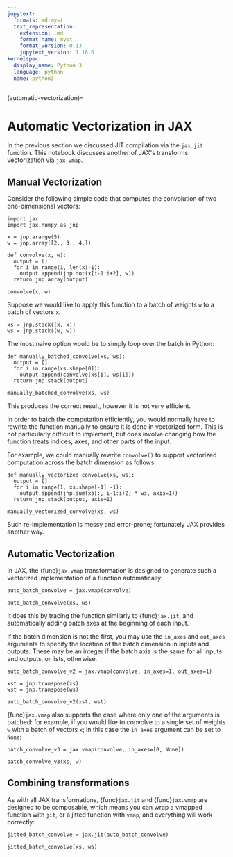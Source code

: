 ```yaml
---
jupytext:
  formats: md:myst
  text_representation:
    extension: .md
    format_name: myst
    format_version: 0.13
    jupytext_version: 1.16.0
kernelspec:
  display_name: Python 3
  language: python
  name: python3
---
```


(automatic-vectorization)=
# Automatic Vectorization in JAX

In the previous section we discussed JIT compilation via the `jax.jit` function. This notebook discusses another of JAX's transforms: vectorization via `jax.vmap`.

## Manual Vectorization

Consider the following simple code that computes the convolution of two one-dimensional vectors:

```{code-cell}
import jax
import jax.numpy as jnp

x = jnp.arange(5)
w = jnp.array([2., 3., 4.])

def convolve(x, w):
  output = []
  for i in range(1, len(x)-1):
    output.append(jnp.dot(x[i-1:i+2], w))
  return jnp.array(output)

convolve(x, w)
```

Suppose we would like to apply this function to a batch of weights `w` to a batch of vectors `x`.

```{code-cell}
xs = jnp.stack([x, x])
ws = jnp.stack([w, w])
```

The most naive option would be to simply loop over the batch in Python:

```{code-cell}
def manually_batched_convolve(xs, ws):
  output = []
  for i in range(xs.shape[0]):
    output.append(convolve(xs[i], ws[i]))
  return jnp.stack(output)

manually_batched_convolve(xs, ws)
```

This produces the correct result, however it is not very efficient.

In order to batch the computation efficiently, you would normally have to rewrite the function manually to ensure it is done in vectorized form. This is not particularly difficult to implement, but does involve changing how the function treats indices, axes, and other parts of the input.

For example, we could manually rewrite `convolve()` to support vectorized computation across the batch dimension as follows:

```{code-cell}
def manually_vectorized_convolve(xs, ws):
  output = []
  for i in range(1, xs.shape[-1] -1):
    output.append(jnp.sum(xs[:, i-1:i+2] * ws, axis=1))
  return jnp.stack(output, axis=1)

manually_vectorized_convolve(xs, ws)
```

Such re-implementation is messy and error-prone; fortunately JAX provides another way.

## Automatic Vectorization

In JAX, the {func}`jax.vmap` transformation is designed to generate such a vectorized implementation of a function automatically:

```{code-cell}
auto_batch_convolve = jax.vmap(convolve)

auto_batch_convolve(xs, ws)
```

It does this by tracing the function similarly to {func}`jax.jit`, and automatically adding batch axes at the beginning of each input.

If the batch dimension is not the first, you may use the `in_axes` and `out_axes` arguments to specify the location of the batch dimension in inputs and outputs. These may be an integer if the batch axis is the same for all inputs and outputs, or lists, otherwise.

```{code-cell}
auto_batch_convolve_v2 = jax.vmap(convolve, in_axes=1, out_axes=1)

xst = jnp.transpose(xs)
wst = jnp.transpose(ws)

auto_batch_convolve_v2(xst, wst)
```

{func}`jax.vmap` also supports the case where only one of the arguments is batched: for example, if you would like to convolve to a single set of weights `w` with a batch of vectors `x`; in this case the `in_axes` argument can be set to `None`:

```{code-cell}
batch_convolve_v3 = jax.vmap(convolve, in_axes=[0, None])

batch_convolve_v3(xs, w)
```

## Combining transformations

As with all JAX transformations, {func}`jax.jit` and {func}`jax.vmap` are designed to be composable, which means you can wrap a vmapped function with `jit`, or a jitted function with `vmap`, and everything will work correctly:

```{code-cell}
jitted_batch_convolve = jax.jit(auto_batch_convolve)

jitted_batch_convolve(xs, ws)
```
